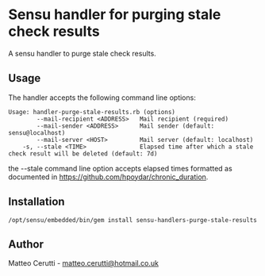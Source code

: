 # Sensu handler for purging stale check results

A sensu handler to purge stale check results.

## Usage

The handler accepts the following command line options:

```
Usage: handler-purge-stale-results.rb (options)
        --mail-recipient <ADDRESS>   Mail recipient (required)
        --mail-sender <ADDRESS>      Mail sender (default: sensu@localhost)
        --mail-server <HOST>         Mail server (default: localhost)
    -s, --stale <TIME>               Elapsed time after which a stale check result will be deleted (default: 7d)
```

the --stale command line option accepts elapsed times formatted as documented in https://github.com/hpoydar/chronic_duration.

## Installation

```
/opt/sensu/embedded/bin/gem install sensu-handlers-purge-stale-results
```

## Author
Matteo Cerutti - <matteo.cerutti@hotmail.co.uk>
